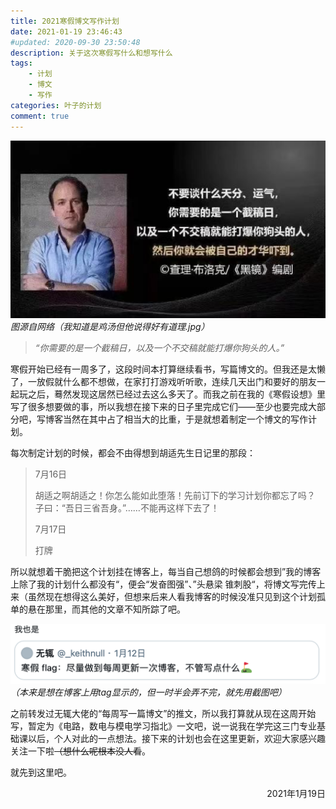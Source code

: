 ```yaml
---
title: 2021寒假博文写作计划
date: 2021-01-19 23:46:43
#updated: 2020-09-30 23:50:48
description: 关于这次寒假写什么和想写什么
tags: 
    - 计划
    - 博文
    - 写作
categories: 叶子的计划
comment: true
---
```


![hit-your-dog-head](/images/2021-blog-posts-writting-plan/hit-your-dog-head.JPG)_图源自网络（我知道是鸡汤但他说得好有道理.jpg）_

> *“你需要的是一个截稿日，以及一个不交稿就能打爆你狗头的人。”*

<!-- more -->

寒假开始已经有一周多了，这段时间本打算继续看书，写篇博文的。但我还是太懒了，一放假就什么都不想做，在家打打游戏听听歌，连续几天出门和要好的朋友一起玩之后，蓦然发现这居然已经过去这么多天了。而我之前在我的《寒假设想》里写了很多想要做的事，所以我想在接下来的日子里完成它们——至少也要完成大部分吧，写博客当然在其中占了相当大的比重，于是就想着制定一个博文的写作计划。

每次制定计划的时候，都会不由得想到胡适先生日记里的那段：

> 7月16日
>
> 胡适之啊胡适之！你怎么能如此堕落！先前订下的学习计划你都忘了吗？ 
> 子曰：“吾日三省吾身。”……不能再这样下去了！ 
>
> 7月17日
>
> 打牌

所以就想着干脆把这个计划挂在博客上，每当自己想鸽的时候都会想到”我的博客上除了我的计划什么都没有“，便会“发奋图强”、”头悬梁 锥刺股“，将博文写完传上来（虽然现在想得这么美好，但想来后来人看我博客的时候没准只见到这个计划孤单的悬在那里，而其他的文章不知所踪了吧。

![my-words](/images/2021-blog-posts-writting-plan/my-words.png)_（本来是想在博客上用tag显示的，但一时半会弄不完，就先用截图吧）_

之前转发过无辄大佬的“每周写一篇博文”的推文，所以我打算就从现在这周开始写，暂定为《电路，数电与模电学习指北》一文吧，说一说我在学完这三门专业基础课以后，个人对此的一点想法。接下来的计划也会在这里更新，欢迎大家感兴趣关注一下啦~~（想什么呢根本没人看~~。

就先到这里吧。

<p align="right">2021年1月19日</p>